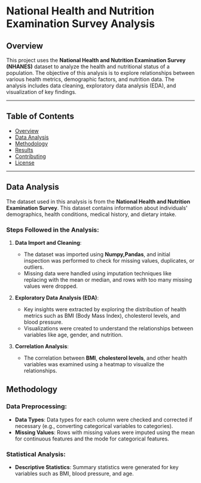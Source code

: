 # National Health and Nutrition Examination Survey Analysis

## Overview
This project uses the **National Health and Nutrition Examination Survey (NHANES)** dataset to analyze the health and nutritional status of a population. The objective of this analysis is to explore relationships between various health metrics, demographic factors, and nutrition data. The analysis includes data cleaning, exploratory data analysis (EDA), and visualization of key findings.

---

## Table of Contents
- [Overview](#overview)
- [Data Analysis](#data-analysis)
- [Methodology](#methodology)
- [Results](#results)
- [Contributing](#contributing)
- [License](#license)

---

## Data Analysis

The dataset used in this analysis is from the **National Health and Nutrition Examination Survey**. This dataset contains information about individuals' demographics, health conditions, medical history, and dietary intake.

### Steps Followed in the Analysis:
1. **Data Import and Cleaning**:
   - The dataset was imported using **Numpy,Pandas**, and initial inspection was performed to check for missing values, duplicates, or outliers.
   - Missing data were handled using imputation techniques like replacing with the mean or median, and rows with too many missing values were dropped.

2. **Exploratory Data Analysis (EDA)**:
   - Key insights were extracted by exploring the distribution of health metrics such as BMI (Body Mass Index), cholesterol levels, and blood pressure.
   - Visualizations were created to understand the relationships between variables like age, gender, and nutrition.

  
   
3. **Correlation Analysis**:
   - The correlation between **BMI**, **cholesterol levels**, and other health variables was examined using a heatmap to visualize the relationships.
   
  

## Methodology

### Data Preprocessing:
- **Data Types**: Data types for each column were checked and corrected if necessary (e.g., converting categorical variables to categories).
- **Missing Values**: Rows with missing values were imputed using the mean for continuous features and the mode for categorical features.

### Statistical Analysis:
- **Descriptive Statistics**: Summary statistics were generated for key variables such as BMI, blood pressure, and age.
  

